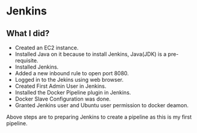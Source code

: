 # Jenkins

## What I did?
- Created an EC2 instance.
- Installed Java on it because to install Jenkins, Java(JDK) is a pre-requisite.
- Installed Jenkins.
- Added a new inbound rule to open port 8080.
- Logged in to the Jekins using web browser.
- Created First Admin User in Jenkins.
- Installed the Docker Pipeline plugin in Jenkins.
- Docker Slave Configuration was done.
-  Granted Jenkins user and Ubuntu user permission to docker deamon.

Above steps are to preparing Jenkins to create a pipeline as this is my first pipeline.
